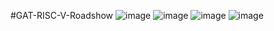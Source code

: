 #GAT-RISC-V-Roadshow
![image](https://github.com/user-attachments/assets/65dff14e-e119-4144-9134-4eadc64fde02)
![image](https://github.com/user-attachments/assets/4140e203-0f3d-4921-9fef-75256139bf08)
![image](https://github.com/user-attachments/assets/fa64dbe4-bb80-4a12-994c-973984dca240)
![image](https://github.com/user-attachments/assets/68c4e073-9cf7-4f1e-a6a1-b19066185146)
